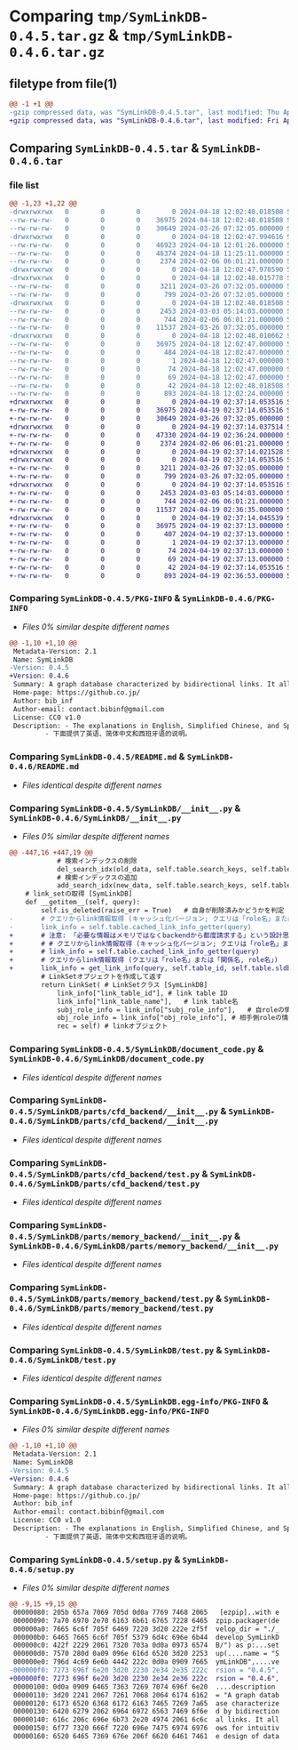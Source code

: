 # Comparing `tmp/SymLinkDB-0.4.5.tar.gz` & `tmp/SymLinkDB-0.4.6.tar.gz`

## filetype from file(1)

```diff
@@ -1 +1 @@
-gzip compressed data, was "SymLinkDB-0.4.5.tar", last modified: Thu Apr 18 12:02:48 2024, max compression
+gzip compressed data, was "SymLinkDB-0.4.6.tar", last modified: Fri Apr 19 02:37:14 2024, max compression
```

## Comparing `SymLinkDB-0.4.5.tar` & `SymLinkDB-0.4.6.tar`

### file list

```diff
@@ -1,23 +1,22 @@
-drwxrwxrwx   0        0        0        0 2024-04-18 12:02:48.018508 SymLinkDB-0.4.5/
--rw-rw-rw-   0        0        0    36975 2024-04-18 12:02:48.018508 SymLinkDB-0.4.5/PKG-INFO
--rw-rw-rw-   0        0        0    30649 2024-03-26 07:32:05.000000 SymLinkDB-0.4.5/README.md
-drwxrwxrwx   0        0        0        0 2024-04-18 12:02:47.994616 SymLinkDB-0.4.5/SymLinkDB/
--rw-rw-rw-   0        0        0    46923 2024-04-18 12:01:26.000000 SymLinkDB-0.4.5/SymLinkDB/__init__.py
--rw-rw-rw-   0        0        0    46374 2024-04-18 11:25:11.000000 SymLinkDB-0.4.5/SymLinkDB/__init__BACKUP_2024年4月18日-get_link_infoの書き換え前.py
--rw-rw-rw-   0        0        0     2374 2024-02-06 06:01:21.000000 SymLinkDB-0.4.5/SymLinkDB/document_code.py
-drwxrwxrwx   0        0        0        0 2024-04-18 12:02:47.970590 SymLinkDB-0.4.5/SymLinkDB/parts/
-drwxrwxrwx   0        0        0        0 2024-04-18 12:02:48.015778 SymLinkDB-0.4.5/SymLinkDB/parts/cfd_backend/
--rw-rw-rw-   0        0        0     3211 2024-03-26 07:32:05.000000 SymLinkDB-0.4.5/SymLinkDB/parts/cfd_backend/__init__.py
--rw-rw-rw-   0        0        0      799 2024-03-26 07:32:05.000000 SymLinkDB-0.4.5/SymLinkDB/parts/cfd_backend/test.py
-drwxrwxrwx   0        0        0        0 2024-04-18 12:02:48.018508 SymLinkDB-0.4.5/SymLinkDB/parts/memory_backend/
--rw-rw-rw-   0        0        0     2453 2024-03-03 05:14:03.000000 SymLinkDB-0.4.5/SymLinkDB/parts/memory_backend/__init__.py
--rw-rw-rw-   0        0        0      744 2024-02-06 06:01:21.000000 SymLinkDB-0.4.5/SymLinkDB/parts/memory_backend/test.py
--rw-rw-rw-   0        0        0    11537 2024-03-26 07:32:05.000000 SymLinkDB-0.4.5/SymLinkDB/test.py
-drwxrwxrwx   0        0        0        0 2024-04-18 12:02:48.010662 SymLinkDB-0.4.5/SymLinkDB.egg-info/
--rw-rw-rw-   0        0        0    36975 2024-04-18 12:02:47.000000 SymLinkDB-0.4.5/SymLinkDB.egg-info/PKG-INFO
--rw-rw-rw-   0        0        0      484 2024-04-18 12:02:47.000000 SymLinkDB-0.4.5/SymLinkDB.egg-info/SOURCES.txt
--rw-rw-rw-   0        0        0        1 2024-04-18 12:02:47.000000 SymLinkDB-0.4.5/SymLinkDB.egg-info/dependency_links.txt
--rw-rw-rw-   0        0        0       74 2024-04-18 12:02:47.000000 SymLinkDB-0.4.5/SymLinkDB.egg-info/requires.txt
--rw-rw-rw-   0        0        0       69 2024-04-18 12:02:47.000000 SymLinkDB-0.4.5/SymLinkDB.egg-info/top_level.txt
--rw-rw-rw-   0        0        0       42 2024-04-18 12:02:48.018508 SymLinkDB-0.4.5/setup.cfg
--rw-rw-rw-   0        0        0      893 2024-04-18 12:02:24.000000 SymLinkDB-0.4.5/setup.py
+drwxrwxrwx   0        0        0        0 2024-04-19 02:37:14.053516 SymLinkDB-0.4.6/
+-rw-rw-rw-   0        0        0    36975 2024-04-19 02:37:14.053516 SymLinkDB-0.4.6/PKG-INFO
+-rw-rw-rw-   0        0        0    30649 2024-03-26 07:32:05.000000 SymLinkDB-0.4.6/README.md
+drwxrwxrwx   0        0        0        0 2024-04-19 02:37:14.037514 SymLinkDB-0.4.6/SymLinkDB/
+-rw-rw-rw-   0        0        0    47330 2024-04-19 02:36:24.000000 SymLinkDB-0.4.6/SymLinkDB/__init__.py
+-rw-rw-rw-   0        0        0     2374 2024-02-06 06:01:21.000000 SymLinkDB-0.4.6/SymLinkDB/document_code.py
+drwxrwxrwx   0        0        0        0 2024-04-19 02:37:14.021528 SymLinkDB-0.4.6/SymLinkDB/parts/
+drwxrwxrwx   0        0        0        0 2024-04-19 02:37:14.053516 SymLinkDB-0.4.6/SymLinkDB/parts/cfd_backend/
+-rw-rw-rw-   0        0        0     3211 2024-03-26 07:32:05.000000 SymLinkDB-0.4.6/SymLinkDB/parts/cfd_backend/__init__.py
+-rw-rw-rw-   0        0        0      799 2024-03-26 07:32:05.000000 SymLinkDB-0.4.6/SymLinkDB/parts/cfd_backend/test.py
+drwxrwxrwx   0        0        0        0 2024-04-19 02:37:14.053516 SymLinkDB-0.4.6/SymLinkDB/parts/memory_backend/
+-rw-rw-rw-   0        0        0     2453 2024-03-03 05:14:03.000000 SymLinkDB-0.4.6/SymLinkDB/parts/memory_backend/__init__.py
+-rw-rw-rw-   0        0        0      744 2024-02-06 06:01:21.000000 SymLinkDB-0.4.6/SymLinkDB/parts/memory_backend/test.py
+-rw-rw-rw-   0        0        0    11537 2024-04-19 02:36:35.000000 SymLinkDB-0.4.6/SymLinkDB/test.py
+drwxrwxrwx   0        0        0        0 2024-04-19 02:37:14.045539 SymLinkDB-0.4.6/SymLinkDB.egg-info/
+-rw-rw-rw-   0        0        0    36975 2024-04-19 02:37:13.000000 SymLinkDB-0.4.6/SymLinkDB.egg-info/PKG-INFO
+-rw-rw-rw-   0        0        0      407 2024-04-19 02:37:13.000000 SymLinkDB-0.4.6/SymLinkDB.egg-info/SOURCES.txt
+-rw-rw-rw-   0        0        0        1 2024-04-19 02:37:13.000000 SymLinkDB-0.4.6/SymLinkDB.egg-info/dependency_links.txt
+-rw-rw-rw-   0        0        0       74 2024-04-19 02:37:13.000000 SymLinkDB-0.4.6/SymLinkDB.egg-info/requires.txt
+-rw-rw-rw-   0        0        0       69 2024-04-19 02:37:13.000000 SymLinkDB-0.4.6/SymLinkDB.egg-info/top_level.txt
+-rw-rw-rw-   0        0        0       42 2024-04-19 02:37:14.053516 SymLinkDB-0.4.6/setup.cfg
+-rw-rw-rw-   0        0        0      893 2024-04-19 02:36:53.000000 SymLinkDB-0.4.6/setup.py
```

### Comparing `SymLinkDB-0.4.5/PKG-INFO` & `SymLinkDB-0.4.6/PKG-INFO`

 * *Files 0% similar despite different names*

```diff
@@ -1,10 +1,10 @@
 Metadata-Version: 2.1
 Name: SymLinkDB
-Version: 0.4.5
+Version: 0.4.6
 Summary: A graph database characterized by bidirectional links. It allows for intuitive design of data relationships.
 Home-page: https://github.co.jp/
 Author: bib_inf
 Author-email: contact.bibinf@gmail.com
 License: CC0 v1.0
 Description: - The explanations in English, Simplified Chinese, and Spanish are provided below.
         - 下面提供了英语、简体中文和西班牙语的说明。
```

### Comparing `SymLinkDB-0.4.5/README.md` & `SymLinkDB-0.4.6/README.md`

 * *Files identical despite different names*

### Comparing `SymLinkDB-0.4.5/SymLinkDB/__init__.py` & `SymLinkDB-0.4.6/SymLinkDB/__init__.py`

 * *Files 0% similar despite different names*

```diff
@@ -447,16 +447,19 @@
 			# 検索インデックスの削除
 			del_search_idx(old_data, self.table.search_keys, self.table_id, self.id, self.table.backend)
 			# 検索インデックスの追加
 			add_search_idx(new_data, self.table.search_keys, self.table_id, self.id, self.table.backend)
 	# link_setの取得 [SymLinkDB]
 	def __getitem__(self, query):
 		self.is_deleted(raise_err = True)	# 自身が削除済みかどうかを判定
-		# クエリからlink情報取得 (キャッシュ化バージョン; クエリは「role名」または「関係名, role名」)
-		link_info = self.table.cached_link_info_getter(query)
+		# 注意: 「必要な情報はメモリではなくbackendから都度請求する」という設計思想に基づき、キャッシュ化を使わない
+		# # クエリからlink情報取得 (キャッシュ化バージョン; クエリは「role名」または「関係名, role名」)
+		# link_info = self.table.cached_link_info_getter(query)
+		# クエリからlink情報取得 (クエリは「role名」または「関係名, role名」)
+		link_info = get_link_info(query, self.table_id, self.table.sldb.backend)	# role名あるいはrole名とlink table名からlink情報を取得
 		# LinkSetオブジェクトを作成して返す
 		return LinkSet(	# LinkSetクラス [SymLinkDB]
 			link_info["link_table_id"],	# link table ID
 			link_info["link_table_name"],	# link table名
 			subj_role_info = link_info["subj_role_info"],	# 自roleの情報
 			obj_role_info = link_info["obj_role_info"],	# 相手側roleの情報
 			rec = self)	# linkオブジェクト
```

### Comparing `SymLinkDB-0.4.5/SymLinkDB/document_code.py` & `SymLinkDB-0.4.6/SymLinkDB/document_code.py`

 * *Files identical despite different names*

### Comparing `SymLinkDB-0.4.5/SymLinkDB/parts/cfd_backend/__init__.py` & `SymLinkDB-0.4.6/SymLinkDB/parts/cfd_backend/__init__.py`

 * *Files identical despite different names*

### Comparing `SymLinkDB-0.4.5/SymLinkDB/parts/cfd_backend/test.py` & `SymLinkDB-0.4.6/SymLinkDB/parts/cfd_backend/test.py`

 * *Files identical despite different names*

### Comparing `SymLinkDB-0.4.5/SymLinkDB/parts/memory_backend/__init__.py` & `SymLinkDB-0.4.6/SymLinkDB/parts/memory_backend/__init__.py`

 * *Files identical despite different names*

### Comparing `SymLinkDB-0.4.5/SymLinkDB/parts/memory_backend/test.py` & `SymLinkDB-0.4.6/SymLinkDB/parts/memory_backend/test.py`

 * *Files identical despite different names*

### Comparing `SymLinkDB-0.4.5/SymLinkDB/test.py` & `SymLinkDB-0.4.6/SymLinkDB/test.py`

 * *Files identical despite different names*

### Comparing `SymLinkDB-0.4.5/SymLinkDB.egg-info/PKG-INFO` & `SymLinkDB-0.4.6/SymLinkDB.egg-info/PKG-INFO`

 * *Files 0% similar despite different names*

```diff
@@ -1,10 +1,10 @@
 Metadata-Version: 2.1
 Name: SymLinkDB
-Version: 0.4.5
+Version: 0.4.6
 Summary: A graph database characterized by bidirectional links. It allows for intuitive design of data relationships.
 Home-page: https://github.co.jp/
 Author: bib_inf
 Author-email: contact.bibinf@gmail.com
 License: CC0 v1.0
 Description: - The explanations in English, Simplified Chinese, and Spanish are provided below.
         - 下面提供了英语、简体中文和西班牙语的说明。
```

### Comparing `SymLinkDB-0.4.5/setup.py` & `SymLinkDB-0.4.6/setup.py`

 * *Files 0% similar despite different names*

```diff
@@ -9,15 +9,15 @@
 00000080: 205b 657a 7069 705d 0d0a 7769 7468 2065   [ezpip]..with e
 00000090: 7a70 6970 2e70 6163 6b61 6765 7228 6465  zpip.packager(de
 000000a0: 7665 6c6f 705f 6469 7220 3d20 222e 2f5f  velop_dir = "./_
 000000b0: 6465 7665 6c6f 705f 5379 6d4c 696e 6b44  develop_SymLinkD
 000000c0: 422f 2229 2061 7320 703a 0d0a 0973 6574  B/") as p:...set
 000000d0: 7570 280d 0a09 096e 616d 6520 3d20 2253  up(....name = "S
 000000e0: 796d 4c69 6e6b 4442 222c 0d0a 0909 7665  ymLinkDB",....ve
-000000f0: 7273 696f 6e20 3d20 2230 2e34 2e35 222c  rsion = "0.4.5",
+000000f0: 7273 696f 6e20 3d20 2230 2e34 2e36 222c  rsion = "0.4.6",
 00000100: 0d0a 0909 6465 7363 7269 7074 696f 6e20  ....description 
 00000110: 3d20 2241 2067 7261 7068 2064 6174 6162  = "A graph datab
 00000120: 6173 6520 6368 6172 6163 7465 7269 7a65  ase characterize
 00000130: 6420 6279 2062 6964 6972 6563 7469 6f6e  d by bidirection
 00000140: 616c 206c 696e 6b73 2e20 4974 2061 6c6c  al links. It all
 00000150: 6f77 7320 666f 7220 696e 7475 6974 6976  ows for intuitiv
 00000160: 6520 6465 7369 676e 206f 6620 6461 7461  e design of data
```

